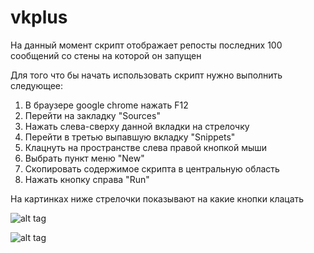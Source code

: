 vkplus
======

На данный момент скрипт отображает репосты последних 100 сообщений со стены на которой он запущен

Для того что бы начать использовать скрипт нужно выполнить следующее:

1. В браузере google chrome нажать F12
2. Перейти на закладку "Sources"
3. Нажать слева-сверху данной вкладки на стрелочку
4. Перейти в третью выпавшую вкладку "Snippets"
5. Клацнуть на пространстве слева правой кнопкой мыши
6. Выбрать пункт меню "New"
7. Скопировать содержимое скрипта в центральную область
8. Нажать кнопку справа "Run"

На картинках ниже стрелочки показывают на какие кнопки клацать

![alt tag](http://i.imgur.com/kAkb7zR.png)

![alt tag](http://i.imgur.com/XuDzMfv.png)
